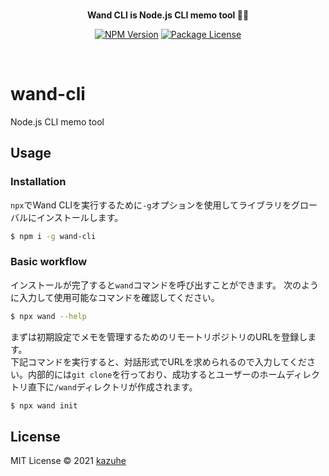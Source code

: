 <br>

<p align="center">
<b>Wand CLI is Node.js CLI memo tool 🧙✨</b> 
</p>

<p align="center">
<a href="https://www.npmjs.com/package/wand-cli"><img src="https://img.shields.io/npm/v/wand-cli.svg" alt="NPM Version" /></a>
<a href="https://www.npmjs.com/package/wand-cli"><img src="https://img.shields.io/npm/l/wand-cli.svg" alt="Package License" /></a>
</p>

<br>

# wand-cli
Node.js CLI memo tool

## Usage

### Installation
`npx`でWand CLIを実行するために`-g`オプションを使用してライブラリをグローバルにインストールします。
```bash
$ npm i -g wand-cli
```

### Basic workflow
インストールが完了すると`wand`コマンドを呼び出すことができます。
次のように入力して使用可能なコマンドを確認してください。
```bash
$ npx wand --help
```


まずは初期設定でメモを管理するためのリモートリポジトリのURLを登録します。  
下記コマンドを実行すると、対話形式でURLを求められるので入力してください。内部的には`git clone`を行っており、成功するとユーザーのホームディレクトリ直下に`/wand`ディレクトリが作成されます。
```bash
$ npx wand init
```

## License
MIT License © 2021 [kazuhe](https://github.com/kazuhe)
